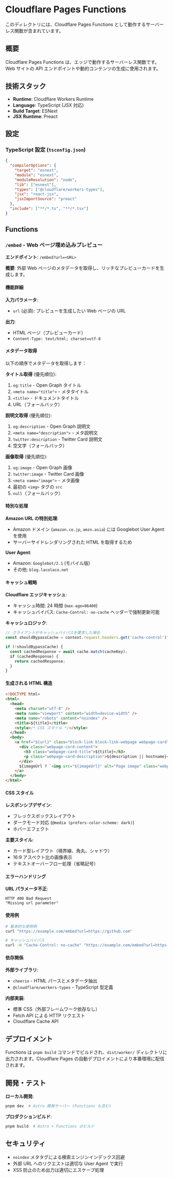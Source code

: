 # Cloudflare Pages Functions

このディレクトリには、Cloudflare Pages Functions として動作するサーバーレス関数が含まれています。

## 概要

Cloudflare Pages Functions は、エッジで動作するサーバーレス関数です。Web サイトの API エンドポイントや動的コンテンツの生成に使用されます。

## 技術スタック

- **Runtime**: Cloudflare Workers Runtime
- **Language**: TypeScript (JSX 対応)
- **Build Target**: ESNext
- **JSX Runtime**: Preact

## 設定

### TypeScript 設定 (`tsconfig.json`)

```json
{
  "compilerOptions": {
    "target": "esnext",
    "module": "esnext",
    "moduleResolution": "node",
    "lib": ["esnext"],
    "types": ["@cloudflare/workers-types"],
    "jsx": "react-jsx",
    "jsxImportSource": "preact"
  },
  "include": ["**/*.ts", "**/*.tsx"]
}
```

## Functions

### `/embed` - Web ページ埋め込みプレビュー

**エンドポイント**: `/embed?url=<URL>`

**概要**: 外部 Web ページのメタデータを取得し、リッチなプレビューカードを生成します。

#### 機能詳細

**入力パラメータ**:
- `url` (必須): プレビューを生成したい Web ページの URL

**出力**:
- HTML ページ（プレビューカード）
- `Content-Type: text/html; charset=utf-8`

#### メタデータ取得

以下の順序でメタデータを取得します：

**タイトル取得** (優先順位):
1. `og:title` - Open Graph タイトル
2. `<meta name="title">` - メタタイトル
3. `<title>` - ドキュメントタイトル
4. URL（フォールバック）

**説明文取得** (優先順位):
1. `og:description` - Open Graph 説明文
2. `<meta name="description">` - メタ説明文
3. `twitter:description` - Twitter Card 説明文
4. 空文字（フォールバック）

**画像取得** (優先順位):
1. `og:image` - Open Graph 画像
2. `twitter:image` - Twitter Card 画像
3. `<meta name="image">` - メタ画像
4. 最初の `<img>` タグの `src`
5. `null`（フォールバック）

#### 特別な処理

**Amazon URL の特別処理**:
- Amazon ドメイン (`amazon.co.jp`, `amzn.asia`) には Googlebot User Agent を使用
- サーバーサイドレンダリングされた HTML を取得するため

**User Agent**:
- Amazon: `Googlebot/2.1` (モバイル版)
- その他: `blog.lacolaco.net`

#### キャッシュ戦略

**Cloudflare エッジキャッシュ**:
- キャッシュ時間: 24 時間 (`max-age=86400`)
- キャッシュバイパス: `Cache-Control: no-cache` ヘッダーで強制更新可能

**キャッシュロジック**:
```typescript
// クライアントがキャッシュバイパスを要求した場合
const shouldBypassCache = context.request.headers.get('cache-control')?.includes('no-cache');

if (!shouldBypassCache) {
  const cachedResponse = await cache.match(cacheKey);
  if (cachedResponse) {
    return cachedResponse;
  }
}
```

#### 生成される HTML 構造

```html
<!DOCTYPE html>
<html>
  <head>
    <meta charset="utf-8" />
    <meta name="viewport" content="width=device-width" />
    <meta name="robots" content="noindex" />
    <title>${title}</title>
    <style>/* CSS スタイル */</style>
  </head>
  <body>
    <a href="${url}" class="block-link block-link-webpage webpage-card">
      <div class="webpage-card-content">
        <h3 class="webpage-card-title">${title}</h3>
        <p class="webpage-card-description">${description || hostname}</p>
      </div>
      ${imageUrl ? `<img src="${imageUrl}" alt="Page image" class="webpage-card-image">` : ''}
    </a>
  </body>
</html>
```

#### CSS スタイル

**レスポンシブデザイン**:
- フレックスボックスレイアウト
- ダークモード対応 (`@media (prefers-color-scheme: dark)`)
- ホバーエフェクト

**主要スタイル**:
- カード型レイアウト（境界線、角丸、シャドウ）
- 16:9 アスペクト比の画像表示
- テキストオーバーフロー処理（省略記号）

#### エラーハンドリング

**URL パラメータ不正**:
```
HTTP 400 Bad Request
"Missing url parameter"
```

#### 使用例

```bash
# 基本的な使用例
curl "https://example.com/embed?url=https://github.com"

# キャッシュバイパス
curl -H "Cache-Control: no-cache" "https://example.com/embed?url=https://github.com"
```

#### 依存関係

**外部ライブラリ**:
- `cheerio` - HTML パースとメタデータ抽出
- `@cloudflare/workers-types` - TypeScript 型定義

**内部実装**:
- 標準 CSS（外部フレームワーク依存なし）
- Fetch API による HTTP リクエスト
- Cloudflare Cache API

## デプロイメント

Functions は `pnpm build` コマンドでビルドされ、`dist/worker/` ディレクトリに出力されます。Cloudflare Pages の自動デプロイメントにより本番環境に配信されます。

## 開発・テスト

**ローカル開発**:
```bash
pnpm dev  # Astro 開発サーバー (Functions も含む)
```

**プロダクションビルド**:
```bash
pnpm build  # Astro + Functions のビルド
```

## セキュリティ

- `noindex` メタタグによる検索エンジンインデックス回避
- 外部 URL へのリクエストは適切な User Agent で実行
- XSS 防止のため出力は適切にエスケープ処理